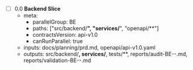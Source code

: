 - [ ] 0.0 **Backend Slice**
  - meta:
    - parallelGroup: BE
    - paths: ["src/backend/**", "services/**", "openapi/**"]
    - contractsVersion: api-v1.0
    - canRunParallel: true
  - inputs: docs/planning/prd.md, openapi/api-v1.0.yaml
  - outputs: src/backend/**, services/**, tests/**, reports/audit-BE-<sessionId>-<ts>.md, reports/validation-BE-<sessionId>-<ts>.md
